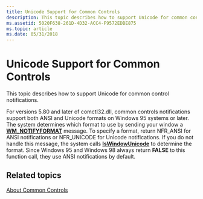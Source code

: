 ```yaml
---
title: Unicode Support for Common Controls
description: This topic describes how to support Unicode for common control notifications.
ms.assetid: 5020F638-261D-4D32-ACC4-F9572EDBE875
ms.topic: article
ms.date: 05/31/2018
---
```


# Unicode Support for Common Controls

This topic describes how to support Unicode for common control notifications.


For versions 5.80 and later of comctl32.dll, common controls notifications support both ANSI and Unicode formats on Windows 95 systems or later. The system determines which format to use by sending your window a [**WM\_NOTIFYFORMAT**](wm-notifyformat.md) message. To specify a format, return NFR\_ANSI for ANSI notifications or NFR\_UNICODE for Unicode notifications. If you do not handle this message, the system calls [**IsWindowUnicode**](/windows/desktop/api/winuser/nf-winuser-iswindowunicode) to determine the format. Since Windows 95 and Windows 98 always return **FALSE** to this function call, they use ANSI notifications by default.

## Related topics

<dl> <dt>

[About Common Controls](common-controls-intro.md)
</dt> </dl>

 

 